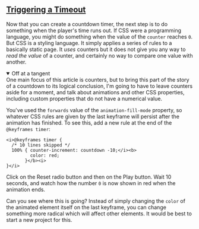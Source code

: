<!-- Trigger a Timeout -->
<section
  id="trigger-a-timeout"
  aria-labelledby="trigger-a-timeout"
  data-item="Trigger a Timeout"
>
  <h2><a href="#trigger-a-timeout">Triggering a Timeout</a></h2>
  
Now that you can create a countdown timer, the next step is to do something when the player's time runs out. If CSS were a programming language, you might do something when the value of the `counter` reaches `0`. But CSS is a styling language. It simply applies a series of rules to a basically static page. It _uses_ counters but it does not give you any way to _read the value_ of a counter, and certainly no way to compare one value with another.

<details class="note" open>
<summary>Off at a tangent</summary>
One main focus of this article is counters, but to bring this part of the story of a countdown to its logical conclusion, I'm going to have to leave counters aside for a moment, and talk about animations and other CSS properties, including custom properties that do not have a numerical value. 

</details>

You've used the `forwards` value of the `animation-fill-mode` property, so whatever CSS rules are given by the last keyframe will persist after the animation has finished. To see this, add a new rule at the end of the `@keyframes timer`:
```css-#27
<i>@keyframes timer {
  /* 10 lines skipped */
  100% { counter-increment: countdown -10;</i><b>
         color: red;
       }</b><i>
}</i>
```
Click on the Reset radio button and then on the Play button. Wait 10 seconds, and watch how the number `0` is now shown in red when the animation ends.

Can you see where this is going? Instead of simply changing the `color` of the animated element itself on the last keyframe, you can change something more radical which will affect other elements. It would be best to start a new project for this.

</section>